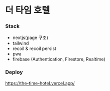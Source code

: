 # 더 타임 호텔

### Stack

-   nextjs(page 구조)
-   tailwind
-   recoil & recoil persist
-   pwa
-   firebase (Authentication, Firestore, Realtime)

### Deploy

https://the-time-hotel.vercel.app/
